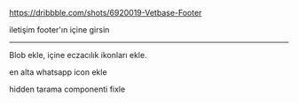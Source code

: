 https://dribbble.com/shots/6920019-Vetbase-Footer

 iletişim footer'ın içine girsin

----

Blob ekle, içine eczacılık ikonları ekle.



en alta whatsapp icon ekle



hidden tarama componenti fixle